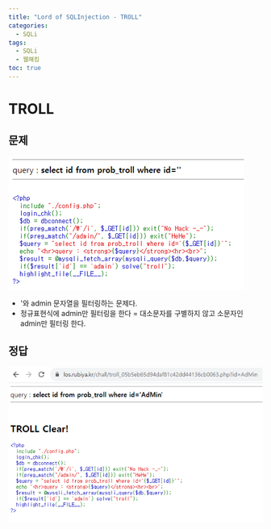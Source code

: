 ```yaml
---
title: "Lord of SQLInjection - TROLL"
categories: 
  - SQLi
tags:
  - SQLi
  - 웹해킹
toc: true
---
```


# TROLL
## 문제 
![img](/assets/images/los/troll1.png)

- '와 admin 문자열을 필터링하는 문제다.
- 정규표현식에 admin만 필터링을 한다 = 대소문자를 구별하지 않고 소문자인 admin만 필터링 한다.

## 정답
![img](/assets/images/los/troll2.png)
